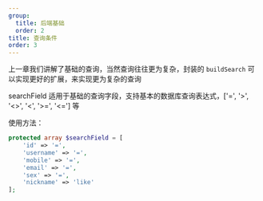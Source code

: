 ```yaml
---
group:
  title: 后端基础
  order: 2
title: 查询条件
order: 3
---
```


上一章我们讲解了基础的查询，当然查询往往更为复杂，封装的 `buildSearch` 可以实现更好的扩展，来实现更为复杂的查询

searchField 适用于基础的查询字段，支持基本的数据库查询表达式，['=', '>', '<>', '<', '>=', '<='] 等

使用方法：

```php
protected array $searchField = [
    'id' => '=',
    'username' => '=',
    'mobile' => '=',
    'email' => '=',
    'sex' => '=',
    'nickname' => 'like'
];


```
